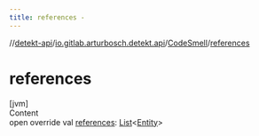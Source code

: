 ```yaml
---
title: references -
---
```

//[detekt-api](../../index.md)/[io.gitlab.arturbosch.detekt.api](../index.md)/[CodeSmell](index.md)/[references](references.md)



# references  
[jvm]  
Content  
open override val [references](references.md): [List](https://kotlinlang.org/api/latest/jvm/stdlib/kotlin.collections/-list/index.html)<[Entity](../-entity/index.md)>  



